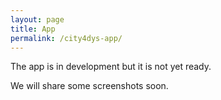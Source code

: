 ```yaml
---
layout: page
title: App
permalink: /city4dys-app/
---
```


The app is in development but it is not yet ready.

We will share some screenshots soon.
